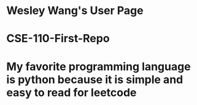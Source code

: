 # Wesley Wang's User Page
# CSE-110-First-Repo
# My favorite programming language is python because it is simple and easy to read for leetcode